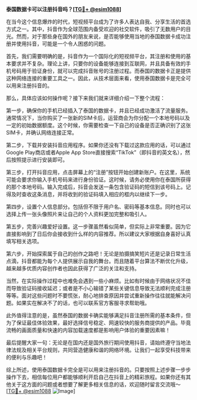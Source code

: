 **泰国数据卡可以注册抖音吗？[[TG💪+ @esim1088](https://t.me/s/esim1088)]**

在当今这个信息爆炸的时代，短视频平台成为了许多人表达自我、分享生活的首选方式之一。其中，抖音作为全球范围内备受欢迎的社交软件，吸引了无数用户的目光。然而，对于那些身在国外的朋友来说，是否能够使用当地的泰国数据卡成功注册并使用抖音，可能是一个令人困惑的问题。

首先，我们需要明确的是，抖音作为一个国际化的短视频平台，其注册和使用的基本要求并不复杂。理论上讲，只要你的设备能够连接到互联网，并且具备有效的手机号码用于验证身份，就可以完成抖音账号的注册过程。而泰国的数据卡正是提供这种网络连接的重要工具之一。因此，从技术层面来看，使用泰国数据卡是完全可以用来注册抖音的。

那么，具体应该如何操作呢？接下来我们就来详细介绍一下整个流程：

第一步，确保你的手机已经插入了泰国的数据卡，并且已经成功激活了流量服务。通常情况下，当你购买了一张新的SIM卡后，运营商会为你分配一个本地号码以及一定的初始数据额度。这个时候，你需要检查一下自己的设备是否正确识别了这张SIM卡，并确认网络连接正常。

第二步，下载并安装抖音应用程序。如果你还没有下载过这款应用的话，可以通过Google Play商店或者Apple App Store直接搜索“TikTok”（即抖音的英文名），然后按照提示进行安装即可。

第三步，打开抖音应用，点击屏幕上的“注册”按钮开始创建新账户。在这里，系统可能会要求你输入手机号码来进行身份验证。这时候，请务必使用你在泰国所获得的那个本地号码。输入完成后，抖音会发送一条包含验证码的短信到该号码上。记得及时查收这条消息，并将收到的验证码填入相应的框内以继续下一步。

第四步，设置个人信息部分。包括但不限于用户名、密码等基本信息。同时也可以选择上传一张头像照片来让自己的个人资料更加完整和吸引人。

第五步，完善兴趣爱好设置。这一步骤虽然看似简单，但实际上非常重要。因为它直接影响到了日后你会接收到什么样的内容推荐。所以建议大家根据自身喜好认真填写相关选项。

第六步，开始探索属于自己的创作之路吧！无论是拍摄搞笑短片还是记录日常生活点滴，抖音都能为每个人提供展示自我的舞台。而且随着平台算法不断优化升级，越来越多优质内容创作者也因此获得了广泛的关注和支持。

当然，在实际操作过程中也难免会遇到一些小麻烦。比如有时候由于网络状况不佳而导致验证码接收延迟；或者是不小心输错了某些关键信息导致无法顺利完成注册等等。面对这些问题时不要慌张，耐心地排查原因并尝试重新操作往往就能解决问题。如果实在解决不了的话，也可以联系官方客服寻求帮助哦。

此外值得注意的是，虽然泰国的数据卡确实能够满足抖音注册所需的基本条件，但为了保证最佳体验效果，最好选择信号稳定、网速较快的服务商提供的产品。毕竟流畅的画面质量和快速的内容加载速度都是影响用户体验的重要因素嘛！

最后提醒大家一句：无论是在国内还是国外旅行期间使用抖音，请始终遵守当地法律法规及相关平台规则，共同营造健康和谐的网络环境。让我们一起享受科技带来的便利与乐趣吧！

综上所述，使用泰国数据卡完全是可以用来注册抖音的。只要按照上述步骤一步步操作下去，相信每位用户都能够顺利开启自己在抖音上的精彩旅程。如果你还有其他关于这方面的问题或者想要了解更多相关信息的话，欢迎随时留言交流哦～ [[TG💪+ @esim1088](https://t.me/s/esim1088) ![Image](https://i.postimg.cc/4NQfJmqS/Snipaste-2025-05-13-00-14-12.png)]